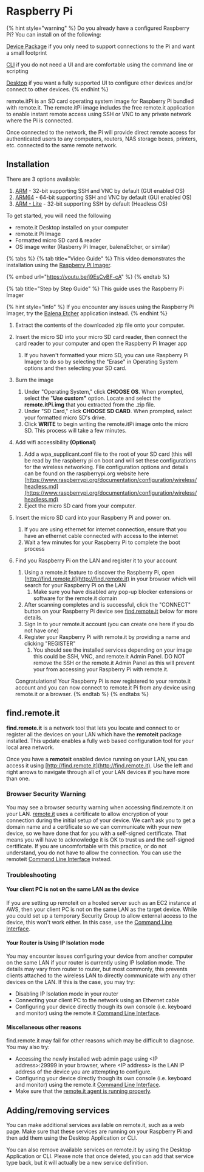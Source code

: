 # Raspberry Pi

{% hint style="warning" %}
Do you already have a configured Raspberry Pi? You can install on of the following:

[Device Package](../device-package/installation.md) if you only need to support connections to the Pi and want a small footprint

[CLI](../cli/overview.md) if you do not need a UI and are comfortable using the command line or scripting

[Desktop](../desktop/overview-and-installation.md) if you want a fully supported UI to configure other devices and/or connect to other devices.
{% endhint %}

remote.itPi is an SD card operating system image for Raspberry Pi bundled with remote.it. The remote.itPi image includes the free remote.it application to enable instant remote access using SSH or VNC to any private network where the Pi is connected.

Once connected to the network, the Pi will provide direct remote access for authenticated users to any computers, routers, NAS storage boxes, printers, etc. connected to the same remote network.

## Installation

There are 3 options available:

1. [ARM](https://downloads.remote.it/remote.itPi/latest/remote.itPi.img.zip) - 32-bit supporting SSH and VNC by default (GUI enabled OS)
2. [ARM64](https://downloads.remote.it/remote.itPi/latest/remote.itPi\_arm64.img.zip) - 64-bit supporting SSH and VNC by default (GUI enabled OS)
3. [ARM - Lite](https://downloads.remote.it/remote.itPi/latest/remote.itPi\_lite.img.zip) - 32-bit supporting SSH by default (Headless OS)

To get started, you will need the following

* remote.it Desktop installed on your computer
* remote.it Pi Image
* Formatted micro SD card & reader
* OS image writer (Rasberry Pi Imager, balenaEtcher, or similar)

{% tabs %}
{% tab title="Video Guide" %}
This video demonstrates the installation using the [Raspberry Pi Imager](https://www.raspberrypi.org/software/).&#x20;

{% embed url="https://youtu.be/j9EsCvBF-cA" %}
{% endtab %}

{% tab title="Step by Step Guide" %}
This guide uses the Raspberry Pi Imager

{% hint style="info" %}
If you encounter any issues using the Raspberry Pi Imager, try the [Balena Etcher](https://www.balena.io/etcher/) application instead.
{% endhint %}

1. Extract the contents of the downloaded zip file onto your computer.
2. Insert the micro SD into your micro SD card reader, then connect the card reader to your computer and open the Raspberry Pi Imager app
   1. If you haven't formatted your micro SD, you can use Raspberry Pi Imager to do so by selecting the "Erase" in Operating System options and then selecting your SD card.
3. Burn the image
   1. Under "Operating System," click **CHOOSE OS**. When prompted, select the "**Use custom"** option. Locate and select the **remote.itPi.img** that you extracted from the .zip file.
   2. Under "SD Card," click **CHOOSE SD CARD**. When prompted, select your formatted micro SD's drive.
   3. Click **WRITE** to begin writing the remote.itPi image onto the micro SD. This process will take a few minutes.
4. Add wifi accessibility **(Optional)**
   1. Add a wpa\_supplicant.conf file to the root of your SD card (this will be read by the raspberry pi on boot and will set these configurations for the wireless networking. File configuration options and details can be found on the raspberrypi.org website here [https://www.raspberrypi.org/documentation/configuration/wireless/headless.md](https://www.raspberrypi.org/documentation/configuration/wireless/headless.md)
   2. Eject the micro SD card from your computer.
5. Insert the micro SD card into your Raspberry Pi and power on.
   1. If you are using ethernet for internet connection, ensure that you have an ethernet cable connected with access to the internet
   2. Wait a few minutes for your Raspberry Pi to complete the boot process
6.  Find you Raspberry Pi on the LAN and register it to your account

    1. Using a remote.it feature to discover the Raspberry Pi, open [http://find.remote.it](http://find.remote.it) in your browser which will search for your Raspberry Pi on the LAN
       1. Make sure you have disabled any pop-up blocker extensions or software for the remote.it domain
    2. After scanning completes and is successful,  click the "CONNECT" button on your Raspberry Pi device see [find.remote.it](raspberry-pi.md#find-remote-it) below for more details.
    3. Sign In to your remote.it account (you can create one here if you do not have one)
    4. Register your Raspberry Pi with remote.it by providing a name and clicking "REGISTER"
       1. You should see the installed services depending on your image this could be SSH, VNC, and remote.it Admin Panel. DO NOT remove the SSH or the remote.it Admin Panel as this will prevent your from accessing your Raspberry Pi with remote.it.

    Congratulations! Your Raspberry Pi is now registered to your remote.it account and you can now connect to remote.it Pi from any device using remote.it or a browser.
{% endtab %}
{% endtabs %}

## find.remote.it

**find.remote.it** is a network tool that lets you locate and connect to or register all the devices on your LAN which have the **remoteit** package installed.  This update enables a fully web based configuration tool for your local area network.

Once you have a **remoteit** enabled device running on your LAN, you can access it using [http://find.remote.it](http://find.remote.it). Use the left and right arrows to navigate through all of your LAN devices if you have more than one.

### Browser Security Warning

You may see a browser security warning when accessing find.remote.it on your LAN. [remote.it](http://remote.it) uses a certificate to allow encryption of your connection during the initial setup of your device. We can’t ask you to get a domain name and a certificate so we can communicate with your new device, so we have done that for you with a self-signed certificate. That means you will have to acknowledge it is OK to trust us and the self-signed certificate. If you are uncomfortable with this practice, or do not understand, you do not have to allow the connection.  You can use the remoteit [Command Line Interface](https://support.remote.it/hc/en-us/articles/360050382811) instead.

### Troubleshooting

#### Your client PC is not on the same LAN as the device

If you are setting up remoteit on a hosted server such as an EC2 instance at AWS, then your client PC is not on the same LAN as the target device.  While you could set up a temporary Security Group to allow external access to the device, this won't work either.  In this case, use the [Command Line Interface](https://support.remote.it/hc/en-us/articles/360050382811).

#### Your Router is Using IP Isolation mode

You may encounter issues configuring your device from another computer on the same LAN if your router is currently using IP Isolation mode.  The details may vary from router to router, but most commonly, this prevents clients attached to the wireless LAN to directly communicate with any other devices on the LAN.  If this is the case, you may try:

* Disabling IP Isolation mode in your router
* Connecting your client PC to the network using an Ethernet cable
* Configuring your device directly though its own console (i.e. keyboard and monitor) using the remote.it [Command Line Interface](https://support.remote.it/hc/en-us/articles/360050382811).

#### Miscellaneous other reasons

find.remote.it may fail for other reasons which may be difficult to diagnose.  You may also try:

* Accessing the newly installed web admin page using \<IP address>:29999 in your browser, where \<IP address> is the LAN IP address of the device you are attempting to configure.
* Configuring your device directly though its own console (i.e. keyboard and monitor) using the remote.it [Command Line Interface](https://support.remote.it/hc/en-us/articles/360050382811).
* Make sure that the [remote.it agent is running properly](https://support.remote.it/hc/en-us/articles/360046373452).

## Adding/removing services

You can make additional services available on remote.it, such as a web page. Make sure that these services are running on your Raspberry Pi and then add them using the Desktop Application or CLI.

You can also remove available services on remote.it by using the Desktop Application or CLI. Please note that once deleted, you can add that service type back, but it will actually be a new service definition.
